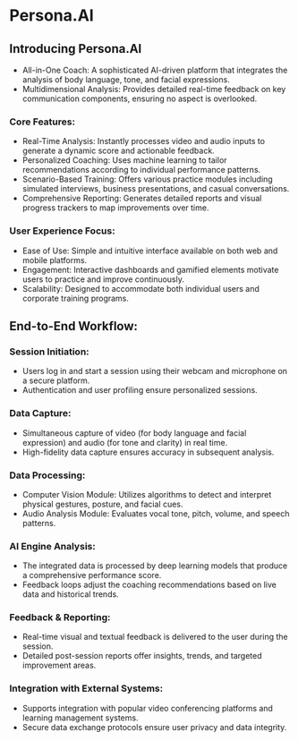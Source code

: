 # Persona.AI

## Introducing Persona.AI
- All-in-One Coach: A sophisticated AI-driven platform that integrates the analysis of body language, tone, and facial expressions.
- Multidimensional Analysis: Provides detailed real-time feedback on key communication components, ensuring no aspect is overlooked.

### Core Features:
- Real-Time Analysis: Instantly processes video and audio inputs to generate a dynamic score and actionable feedback.
- Personalized Coaching: Uses machine learning to tailor recommendations according to individual performance patterns.
- Scenario-Based Training: Offers various practice modules including simulated interviews, business presentations, and casual conversations.
- Comprehensive Reporting: Generates detailed reports and visual progress trackers to map improvements over time.

### User Experience Focus:
- Ease of Use: Simple and intuitive interface available on both web and mobile platforms.
- Engagement: Interactive dashboards and gamified elements motivate users to practice and improve continuously.
- Scalability: Designed to accommodate both individual users and corporate training programs.


## End-to-End Workflow:
### Session Initiation:
- Users log in and start a session using their webcam and microphone on a secure platform.
- Authentication and user profiling ensure personalized sessions.

### Data Capture:
- Simultaneous capture of video (for body language and facial expression) and audio (for tone and clarity) in real time.
- High-fidelity data capture ensures accuracy in subsequent analysis.

### Data Processing:
- Computer Vision Module: Utilizes algorithms to detect and interpret physical gestures, posture, and facial cues.
- Audio Analysis Module: Evaluates vocal tone, pitch, volume, and speech patterns.

### AI Engine Analysis:
- The integrated data is processed by deep learning models that produce a comprehensive performance score.
- Feedback loops adjust the coaching recommendations based on live data and historical trends.

### Feedback & Reporting:
- Real-time visual and textual feedback is delivered to the user during the session.
- Detailed post-session reports offer insights, trends, and targeted improvement areas.

### Integration with External Systems:
- Supports integration with popular video conferencing platforms and learning management systems.
- Secure data exchange protocols ensure user privacy and data integrity.
